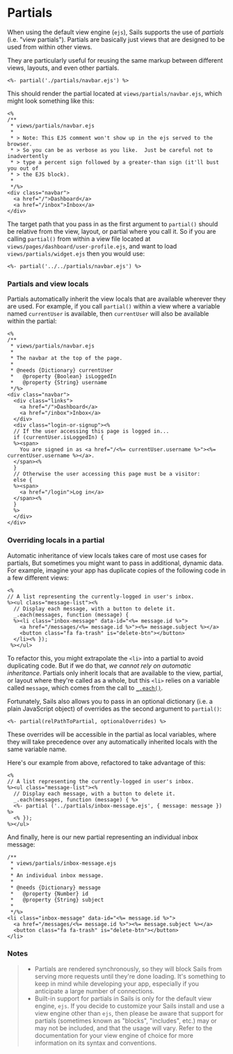 # Partials

When using the default view engine (`ejs`), Sails supports the use of _partials_ (i.e. "view partials").  Partials are basically just views that are designed to be used from within other views.

They are particularly useful for reusing the same markup between different views, layouts, and even other partials.

```ejs
<%- partial('./partials/navbar.ejs') %>
```

This should render the partial located at `views/partials/navbar.ejs`, which might look something like this:

```ejs
<%
/**
 * views/partials/navbar.ejs
 *
 * > Note: This EJS comment won't show up in the ejs served to the browser.
 * > So you can be as verbose as you like.  Just be careful not to inadvertently
 * > type a percent sign followed by a greater-than sign (it'll bust you out of
 * > the EJS block).
 *
 */%>
<div class="navbar">
  <a href="/">Dashboard</a>
  <a href="/inbox">Inbox</a>
</div>
```


The target path that you pass in as the first argument to `partial()` should be relative from the view, layout, or partial where you call it.  So if you are calling `partial()` from within a view file located at `views/pages/dashboard/user-profile.ejs`, and want to load `views/partials/widget.ejs` then you would use:

```ejs
<%- partial('../../partials/navbar.ejs') %>
```

### Partials and view locals

Partials automatically inherit the view locals that are available wherever they are used.  For example, if you call `partial()` within a view where a variable named `currentUser` is available, then `currentUser` will also be available within the partial:

```ejs
<%
/**
 * views/partials/navbar.ejs
 *
 * The navbar at the top of the page.
 *
 * @needs {Dictionary} currentUser
 *   @property {Boolean} isLoggedIn
 *   @property {String} username
 */%>
<div class="navbar">
  <div class="links">
    <a href="/">Dashboard</a>
    <a href="/inbox">Inbox</a>
  </div>
  <div class="login-or-signup"><%
  // If the user accessing this page is logged in...
  if (currentUser.isLoggedIn) {
  %><span>
    You are signed in as <a href="/<%= currentUser.username %>"><%= currentUser.username %></a>.
  </span><%
  }
  // Otherwise the user accessing this page must be a visitor:
  else {
  %><span>
    <a href="/login">Log in</a>
  </span><%
  }
  %>
  </div>
</div>
```


### Overriding locals in a partial

Automatic inheritance of view locals takes care of most use cases for partials,  But sometimes you might want to pass in additional, dynamic data.  For example, imagine your app has duplicate copies of the following code in a few different views:

```ejs
<%
// A list representing the currently-logged in user's inbox.
%><ul class="message-list"><%
  // Display each message, with a button to delete it.
  _.each(messages, function (message) {
  %><li class="inbox-message" data-id="<%= message.id %>">
    <a href="/messages/<%= message.id %>"><%= message.subject %></a>
    <button class="fa fa-trash" is="delete-btn"></button>
  </li><% });
 %></ul>
```

To refactor this, you might extrapolate the `<li>` into a partial to avoid duplicating code.  But if we do that, _we cannot rely on automatic inheritance_.  Partials only inherit locals that are available to the view, partial, or layout where they're called as a whole, but this `<li>` relies on a variable called `message`, which comes from the call to [`_.each()`](https://lodash.com/docs/3.10.1#forEach).

Fortunately, Sails also allows you to pass in an optional dictionary (i.e. a plain JavaScript object) of overrides as the second argument to `partial()`:

```
<%- partial(relPathToPartial, optionalOverrides) %>
```

These overrides will be accessible in the partial as local variables, where they will take precedence over any automatically inherited locals with the same variable name.

Here's our example from above, refactored to take advantage of this:

```ejs
<%
// A list representing the currently-logged in user's inbox.
%><ul class="message-list"><%
  // Display each message, with a button to delete it.
  _.each(messages, function (message) { %>
  <%- partial ('../partials/inbox-message.ejs', { message: message }) %>
  <% });
%></ul>
```


And finally, here is our new partial representing an individual inbox message:

```ejs
/**
 * views/partials/inbox-message.ejs
 *
 * An individual inbox message.
 *
 * @needs {Dictionary} message
 *   @property {Number} id
 *   @property {String} subject
 *
 */%>
<li class="inbox-message" data-id="<%= message.id %>">
  <a href="/messages/<%= message.id %>"><%= message.subject %></a>
  <button class="fa fa-trash" is="delete-btn"></button>
</li>
```







### Notes

> + Partials are rendered synchronously, so they will block Sails from serving more requests until they're done loading.  It's something to keep in mind while developing your app, especially if you anticipate a large number of connections.
> + Built-in support for partials in Sails is only for the default view engine, `ejs`.  If you decide to customize your Sails install and use a view engine other than `ejs`, then please be aware that support for partials (sometimes known as "blocks", "includes", etc.) may or may not be included, and that the usage will vary.  Refer to the documentation for your view engine of choice for more information on its syntax and conventions.


<docmeta name="displayName" value="Partials">

